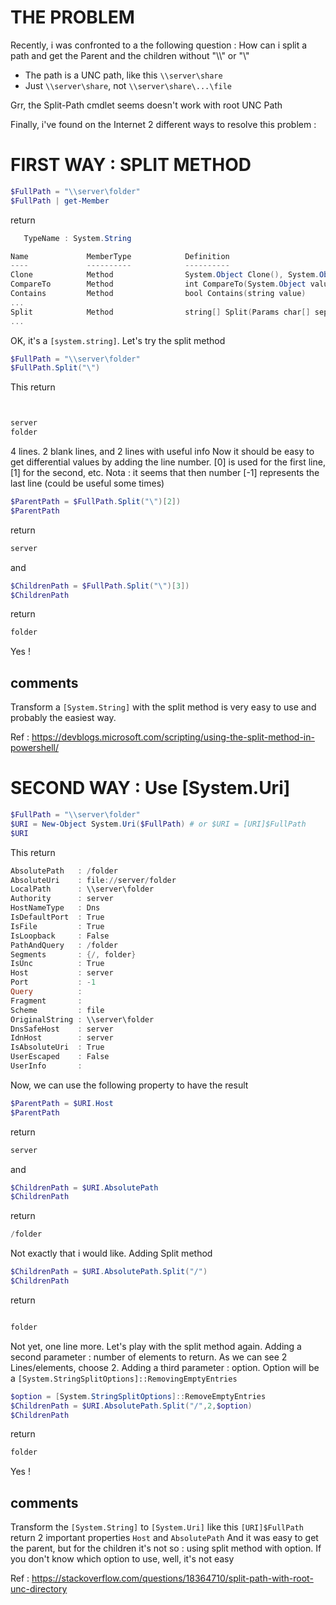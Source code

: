 ﻿# THE PROBLEM

Recently, i was confronted to a the following question : How can i split a path and get the Parent and the children without "\\\\" or "\\\"

- The path is a UNC path, like this ````\\server\share````
- Just ````\\server\share````, not ````\\server\share\...\file````

Grr, the Split-Path cmdlet seems doesn't work with root UNC Path

Finally, i've found on the Internet 2 different ways to resolve this problem :

# FIRST WAY : SPLIT METHOD

````powershell
$FullPath = "\\server\folder"
$FullPath | get-Member
````

return

````powershell
   TypeName : System.String

Name             MemberType            Definition
----             ----------            ----------
Clone            Method                System.Object Clone(), System.Object ICloneable.Clone()
CompareTo        Method                int CompareTo(System.Object value), int CompareTo(string strB), int IComparable.CompareTo(System.Object obj...
Contains         Method                bool Contains(string value)
...
Split            Method                string[] Split(Params char[] separator), string[] Split(char[] separator, int count), string[] Split(char[]...
...
````

OK, it's a ````[system.string]````. Let's try the split method

````powershell
$FullPath = "\\server\folder"
$FullPath.Split("\")
````

This return

````powershell


server
folder
````

4 lines. 2 blank lines, and 2 lines with useful info
Now it should be easy to get differential values by adding the line number.
[0] is used for the first line,
[1] for the second, etc.
Nota : it seems that then number [-1] represents the last line (could be useful some times)

````powershell
$ParentPath = $FullPath.Split("\")[2])
$ParentPath
````

return

````powershell
server
````

and

````powershell
$ChildrenPath = $FullPath.Split("\")[3])
$ChildrenPath
````

return

````powershell
folder
````

Yes !

## comments

Transform a ````[System.String]```` with the split method is very easy to use and probably the easiest way.

Ref : <https://devblogs.microsoft.com/scripting/using-the-split-method-in-powershell/>

# SECOND WAY : Use [System.Uri]

````powershell
$FullPath = "\\server\folder"
$URI = New-Object System.Uri($FullPath) # or $URI = [URI]$FullPath
$URI
````

This return

````powershell
AbsolutePath   : /folder
AbsoluteUri    : file://server/folder
LocalPath      : \\server\folder
Authority      : server
HostNameType   : Dns
IsDefaultPort  : True
IsFile         : True
IsLoopback     : False
PathAndQuery   : /folder
Segments       : {/, folder}
IsUnc          : True
Host           : server
Port           : -1
Query          :
Fragment       :
Scheme         : file
OriginalString : \\server\folder
DnsSafeHost    : server
IdnHost        : server
IsAbsoluteUri  : True
UserEscaped    : False
UserInfo       :
````

Now, we can use the following property to have the result

````powershell
$ParentPath = $URI.Host
$ParentPath
````

return

````powershell
server
````

and

````powershell
$ChildrenPath = $URI.AbsolutePath
$ChildrenPath
````

return

````powershell
/folder
````

Not exactly that i would like. Adding Split method

````powershell
$ChildrenPath = $URI.AbsolutePath.Split("/")
$ChildrenPath
````

return

````powershell

folder
````

Not yet, one line more.
Let's play with the split method again.
Adding a second parameter : number of elements to return. As we can see 2 Lines/elements, choose 2.
Adding a third parameter : option. Option will be a ````[System.StringSplitOptions]::RemovingEmptyEntries````

````powershell
$option = [System.StringSplitOptions]::RemoveEmptyEntries
$ChildrenPath = $URI.AbsolutePath.Split("/",2,$option)
$ChildrenPath
````

return

````powershell
folder
````

Yes !

## comments

Transform the ````[System.String]```` to ````[System.Uri]```` like this ````[URI]$FullPath```` return 2 important properties ````Host```` and ````AbsolutePath````
And it was easy to get the parent, but for the children it's not so : using split method with option.
If you don't know which option to use, well, it's not easy

Ref : <https://stackoverflow.com/questions/18364710/split-path-with-root-unc-directory>
